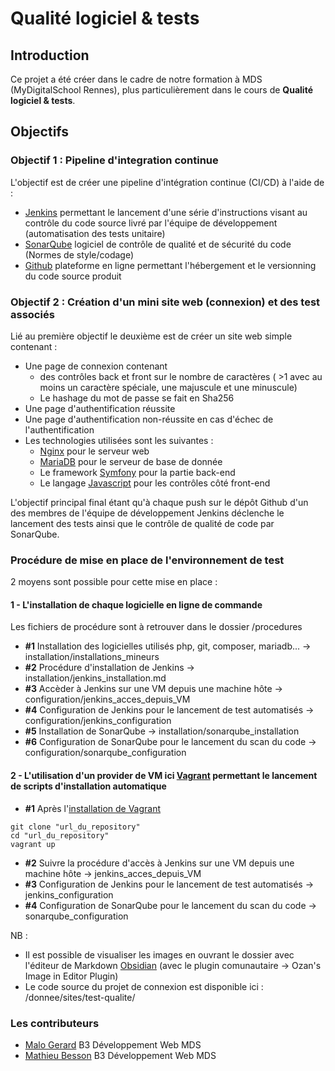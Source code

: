 # Qualité logiciel & tests

## Introduction

Ce projet a été créer dans le cadre de notre formation à MDS (MyDigitalSchool Rennes), plus particulièrement dans le cours de **Qualité logiciel & tests**.

## Objectifs

### Objectif 1 : Pipeline d'integration continue

L'objectif est de créer une pipeline d'intégration continue (CI/CD) à l'aide de :

-   [Jenkins](https://www.jenkins.io/) permettant le lancement d'une série d'instructions visant au contrôle du code source livré par l'équipe de développement (automatisation des tests unitaire)
-   [SonarQube](https://www.sonarqube.org/) logiciel de contrôle de qualité et de sécurité du code (Normes de style/codage)
-   [Github](https://github.com) plateforme en ligne permettant l'hébergement et le versionning du code source produit

### Objectif 2 : Création d'un mini site web (connexion) et des test associés

Lié au première objectif le deuxième est de créer un site web simple contenant :

-   Une page de connexion contenant
    -   des contrôles back et front sur le nombre de caractères ( >1 avec au moins un caractère spéciale, une majuscule et une minuscule)
    -   Le hashage du mot de passe se fait en Sha256
-   Une page d'authentification réussite
-   Une page d'authentification non-réussite en cas d'échec de l'authentification
-   Les technologies utilisées sont les suivantes :
    -   [Nginx](https://www.nginx.com/) pour le serveur web
    -   [MariaDB](https://mariadb.com/fr/) pour le serveur de base de donnée
    -   Le framework [Symfony](https://symfony.com/) pour la partie back-end
    -   Le langage [Javascript](https://developer.mozilla.org/fr/docs/Web/JavaScript) pour les contrôles côté front-end

L'objectif principal final étant qu'à chaque push sur le dépôt Github d'un des membres de l'équipe de développement Jenkins déclenche le lancement des tests ainsi que le contrôle de qualité de code par SonarQube.

### Procédure de mise en place de l'environnement de test

2 moyens sont possible pour cette mise en place :

#### 1 - L'installation de chaque logicielle en ligne de commande

Les fichiers de procédure sont à retrouver dans le dossier /procedures

-   **#1** Installation des logicielles utilisés php, git, composer, mariadb... -> installation/installations_mineurs
-   **#2** Procédure d'installation de Jenkins -> installation/jenkins_installation.md
-   **#3** Accèder à Jenkins sur une VM depuis une machine hôte -> configuration/jenkins_acces_depuis_VM
-   **#4** Configuration de Jenkins pour le lancement de test automatisés -> configuration/jenkins_configuration
-   **#5** Installation de SonarQube -> installation/sonarqube_installation
-   **#6** Configuration de SonarQube pour le lancement du scan du code -> configuration/sonarqube_configuration

#### 2 - L'utilisation d'un provider de VM ici [Vagrant](https://www.vagrantup.com) permettant le lancement de scripts d'installation automatique

-   **#1** Après l'[installation de Vagrant](https://www.vagrantup.com/downloads)

```shell
git clone "url_du_repository"
cd "url_du_repository"
vagrant up
```

-   **#2** Suivre la procédure d'accès à Jenkins sur une VM depuis une machine hôte -> jenkins_acces_depuis_VM
-   **#3** Configuration de Jenkins pour le lancement de test automatisés -> jenkins_configuration
-   **#4** Configuration de SonarQube pour le lancement du scan du code -> sonarqube_configuration

NB : 
- Il est possible de visualiser les images en ouvrant le dossier avec l'éditeur de Markdown [Obsidian](https://obsidian.md/) (avec le plugin comunautaire -> Ozan's Image in Editor Plugin)
- Le code source du projet de connexion est disponible ici : /donnee/sites/test-qualite/


### Les contributeurs

-   [Malo Gerard](https://github.com/MaloGerardMDS) B3 Développement Web MDS
-   [Mathieu Besson](https://github.com/MathieuBesson/) B3 Développement Web MDS

